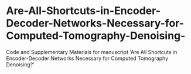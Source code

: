 # Are-All-Shortcuts-in-Encoder-Decoder-Networks-Necessary-for-Computed-Tomography-Denoising-
Code and Supplementary Materials for manuscript 'Are All Shortcuts in Encoder-Decoder Networks Necessary for Computed Tomography Denoising?'
